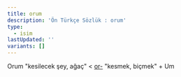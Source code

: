 ```yaml
---
title: orum
description: 'Ön Türkçe Sözlük : orum'
type:
  - isim
lastUpdated: ''
variants: []
---
```

Orum  "kesilecek şey, ağaç" < [or-](/pt/or-) "kesmek, biçmek" + Um
